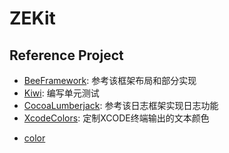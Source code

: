 ZEKit
=====

## Reference Project

* [BeeFramework](): 参考该框架布局和部分实现
* [Kiwi](): 编写单元测试
* [CocoaLumberjack](https://github.com/CocoaLumberjack/CocoaLumberjack): 参考该日志框架实现日志功能
* [XcodeColors](https://github.com/robbiehanson/XcodeColors): 定制XCODE终端输出的文本颜色
<!-- * [iOS7Colors](https://github.com/claaslange/iOS7Colors): 颜色 --> 
* [color](https://github.com/thisandagain/color)


